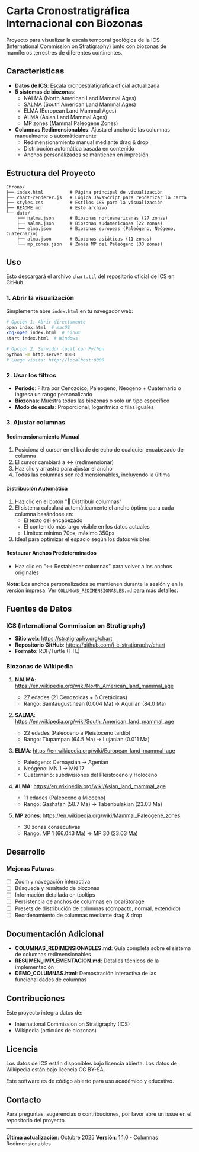 # Carta Cronostratigráfica Internacional con Biozonas

Proyecto para visualizar la escala temporal geológica de la ICS (International Commission on Stratigraphy) junto con biozonas de mamíferos terrestres de diferentes continentes.

## Características

- **Datos de ICS**: Escala cronoestratigráfica oficial actualizada
- **5 sistemas de biozonas**:
  - NALMA (North American Land Mammal Ages)
  - SALMA (South American Land Mammal Ages)
  - ELMA (European Land Mammal Ages)
  - ALMA (Asian Land Mammal Ages)
  - MP zones (Mammal Paleogene Zones)
- **Columnas Redimensionables**: Ajusta el ancho de las columnas manualmente o automáticamente
  - Redimensionamiento manual mediante drag & drop
  - Distribución automática basada en contenido
  - Anchos personalizados se mantienen en impresión

## Estructura del Proyecto

```
Chrono/
├── index.html          # Página principal de visualización
├── chart-renderer.js   # Lógica JavaScript para renderizar la carta
├── styles.css          # Estilos CSS para la visualización
├── README.md           # Este archivo
└── data/
    ├── nalma.json      # Biozonas norteamericanas (27 zonas)
    ├── salma.json      # Biozonas sudamericanas (22 zonas)
    ├── elma.json       # Biozonas europeas (Paleógeno, Neógeno, Cuaternario)
    ├── alma.json       # Biozonas asiáticas (11 zonas)
    └── mp_zones.json   # Zonas MP del Paleógeno (30 zonas)
```

## Uso


Esto descargará el archivo `chart.ttl` del repositorio oficial de ICS en GitHub.

### 1. Abrir la visualización

Simplemente abre `index.html` en tu navegador web:

```bash
# Opción 1: Abrir directamente
open index.html  # macOS
xdg-open index.html  # Linux
start index.html  # Windows

# Opción 2: Servidor local con Python
python -m http.server 8000
# Luego visita: http://localhost:8000
```

### 2. Usar los filtros

- **Período**: Filtra por Cenozoico, Paleogeno, Neogeno + Cuaternario o ingresa un rango personalizado
- **Biozonas**: Muestra todas las biozonas o solo un tipo específico
- **Modo de escala**: Proporcional, logarítmica o filas iguales

### 3. Ajustar columnas

#### Redimensionamiento Manual
1. Posiciona el cursor en el borde derecho de cualquier encabezado de columna
2. El cursor cambiará a ↔️ (redimensionar)
3. Haz clic y arrastra para ajustar el ancho
4. Todas las columnas son redimensionables, incluyendo la última

#### Distribución Automática
1. Haz clic en el botón "📐 Distribuir columnas"
2. El sistema calculará automáticamente el ancho óptimo para cada columna basándose en:
   - El texto del encabezado
   - El contenido más largo visible en los datos actuales
   - Límites: mínimo 70px, máximo 350px
3. Ideal para optimizar el espacio según los datos visibles

#### Restaurar Anchos Predeterminados
- Haz clic en "↔️ Restablecer columnas" para volver a los anchos originales

**Nota**: Los anchos personalizados se mantienen durante la sesión y en la versión impresa. Ver `COLUMNAS_REDIMENSIONABLES.md` para más detalles.

## Fuentes de Datos

### ICS (International Commission on Stratigraphy)
- **Sitio web**: https://stratigraphy.org/chart
- **Repositorio GitHub**: https://github.com/i-c-stratigraphy/chart
- **Formato**: RDF/Turtle (TTL)

### Biozonas de Wikipedia

1. **NALMA**: https://en.wikipedia.org/wiki/North_American_land_mammal_age
   - 27 edades (21 Cenozoicas + 6 Cretácicas)
   - Rango: Saintaugustinean (0.004 Ma) → Aquilian (84.0 Ma)

2. **SALMA**: https://en.wikipedia.org/wiki/South_American_land_mammal_age
   - 22 edades (Paleoceno a Pleistoceno tardío)
   - Rango: Tiupampan (64.5 Ma) → Lujanian (0.011 Ma)

3. **ELMA**: https://en.wikipedia.org/wiki/European_land_mammal_age
   - Paleógeno: Cernaysian → Agenian
   - Neógeno: MN 1 → MN 17
   - Cuaternario: subdivisiones del Pleistoceno y Holoceno

4. **ALMA**: https://en.wikipedia.org/wiki/Asian_land_mammal_age
   - 11 edades (Paleoceno a Mioceno)
   - Rango: Gashatan (58.7 Ma) → Tabenbulakian (23.03 Ma)

5. **MP zones**: https://en.wikipedia.org/wiki/Mammal_Paleogene_zones
   - 30 zonas consecutivas
   - Rango: MP 1 (66.043 Ma) → MP 30 (23.03 Ma)


## Desarrollo


### Mejoras Futuras

- [ ] Zoom y navegación interactiva
- [ ] Búsqueda y resaltado de biozonas
- [ ] Información detallada en tooltips
- [ ] Persistencia de anchos de columnas en localStorage
- [ ] Presets de distribución de columnas (compacto, normal, extendido)
- [ ] Reordenamiento de columnas mediante drag & drop

## Documentación Adicional

- **COLUMNAS_REDIMENSIONABLES.md**: Guía completa sobre el sistema de columnas redimensionables
- **RESUMEN_IMPLEMENTACION.md**: Detalles técnicos de la implementación
- **DEMO_COLUMNAS.html**: Demostración interactiva de las funcionalidades de columnas

## Contribuciones

Este proyecto integra datos de:
- International Commission on Stratigraphy (ICS)
- Wikipedia (artículos de biozonas)

## Licencia

Los datos de ICS están disponibles bajo licencia abierta.
Los datos de Wikipedia están bajo licencia CC BY-SA.

Este software es de código abierto para uso académico y educativo.

## Contacto

Para preguntas, sugerencias o contribuciones, por favor abre un issue en el repositorio del proyecto.

---

**Última actualización**: Octubre 2025
**Versión**: 1.1.0 - Columnas Redimensionables
